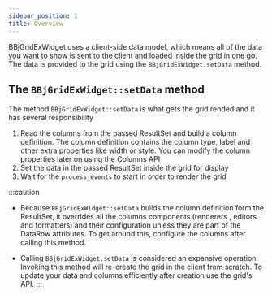 ```yaml
---
sidebar_position: 1
title: Overview
---
```


BBjGridExWidget uses a client-side data model, which means all of the data you want to show is sent to the client and loaded inside the grid in one go. The data is provided to the grid using the `BBjGridExWidget.setData` method.


## The `BBjGridExWidget::setData` method

The method `BBjGridExWidget::setData` is what gets the grid rended and it has several responsibility

1. Read the columns from the passed ResultSet and build a column definition. The column definition contains the column type, label and other extra properties like width or style. You can modify the column properties later on using the Columns API
2. Set the data in the passed ResultSet inside the grid for display
3. Wait for the `process_events` to start in order to render the grid

:::caution
* Because `BBjGridExWidget::setData` builds the column definition form the ResultSet, it overrides all the
columns components (renderers , editors and formatters) and their configuration unless they are part of the DataRow attributes. To get around this, configure the columns after calling this method.

* Calling `BBjGridExWidget.setData` is considered an expansive operation. Invoking this method will re-create the grid in the client
from scratch. To update your data and columns efficiently after creation use the grid's API.
:::